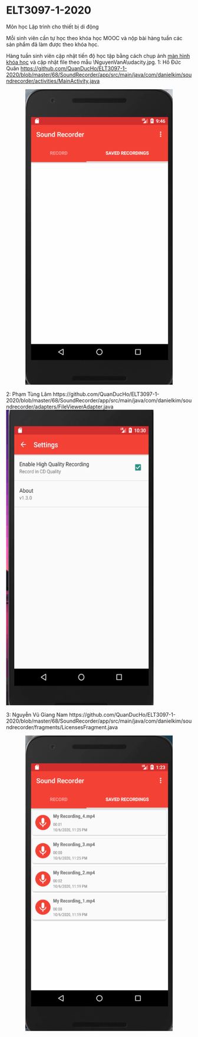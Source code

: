 # ELT3097-1-2020
Môn học Lập trình cho thiết bị di động

Mỗi sinh viên cần tự học theo khóa học MOOC và nộp bài hàng tuần các sản phẩm đã làm được theo khóa học.

Hàng tuần sinh viên cập nhật tiến độ học tập bằng cách chụp ảnh [màn hình khóa học](https://classroom.udacity.com/courses/ud851) và cập nhật file theo mẫu \NguyenVanA\udacity.jpg.
1: Hồ Đức Quân
https://github.com/QuanDucHo/ELT3097-1-2020/blob/master/68/SoundRecorder/app/src/main/java/com/danielkim/soundrecorder/activities/MainActivity.java

<p align="center">
  <img width="400" height="800" src="https://github.com/QuanDucHo/ELT3097-1-2020/blob/master/HoDucQuan/Quan.gif">
</p>
2: Phạm Tùng Lâm 
https://github.com/QuanDucHo/ELT3097-1-2020/blob/master/68/SoundRecorder/app/src/main/java/com/danielkim/soundrecorder/adapters/FileViewerAdapter.java

  <img width="400" height="800" src="https://github.com/QuanDucHo/ELT3097-1-2020/blob/master/PhamTungLam/Lam.gif">
</p>
3: Nguyễn Vũ Giang Nam
https://github.com/QuanDucHo/ELT3097-1-2020/blob/master/68/SoundRecorder/app/src/main/java/com/danielkim/soundrecorder/fragments/LicensesFragment.java

<p align="center">
  <img width="400" height="800" src=" https://github.com/QuanDucHo/ELT3097-1-2020/blob/master/NguyenVugiangNam/Nam.gif">
</p>
